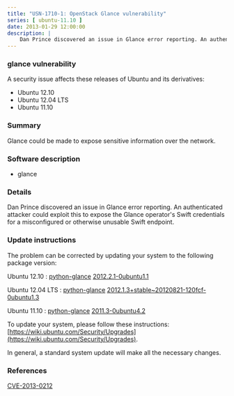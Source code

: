 ```yaml
---
title: "USN-1710-1: OpenStack Glance vulnerability"
series: [ ubuntu-11.10 ]
date: 2013-01-29 12:00:00
description: |
    Dan Prince discovered an issue in Glance error reporting. An authenticated attacker could exploit this to expose the Glance operator&#39;s Swift  credentials for a misconfigured or otherwise unusable Swift endpoint. 
--- 
```

 
### glance vulnerability

A security issue affects these releases of Ubuntu and its derivatives:

* Ubuntu 12.10
* Ubuntu 12.04 LTS
* Ubuntu 11.10

### Summary

Glance could be made to expose sensitive information over the network. 

### Software description

* glance 

### Details

Dan Prince discovered an issue in Glance error reporting. An authenticated attacker could exploit this to expose the Glance operator&#39;s Swift credentials for a misconfigured or otherwise unusable Swift endpoint. 

### Update instructions

The problem can be corrected by updating your system to the following package version:

Ubuntu 12.10
 : [python-glance](https://launchpad.net/ubuntu/+source/glance) <span> [2012.2.1-0ubuntu1.1](https://launchpad.net/ubuntu/+source/glance/2012.2.1-0ubuntu1.1) </span> 

Ubuntu 12.04 LTS
 : [python-glance](https://launchpad.net/ubuntu/+source/glance) <span> [2012.1.3+stable~20120821-120fcf-0ubuntu1.3](https://launchpad.net/ubuntu/+source/glance/2012.1.3+stable~20120821-120fcf-0ubuntu1.3) </span> 

Ubuntu 11.10
 : [python-glance](https://launchpad.net/ubuntu/+source/glance) <span> [2011.3-0ubuntu4.2](https://launchpad.net/ubuntu/+source/glance/2011.3-0ubuntu4.2) </span> 

To update your system, please follow these instructions: [https://wiki.ubuntu.com/Security/Upgrades](https://wiki.ubuntu.com/Security/Upgrades).

In general, a standard system update will make all the necessary changes. 

### References

 [CVE-2013-0212](http://people.ubuntu.com/~ubuntu-security/cve/CVE-2013-0212)
 
